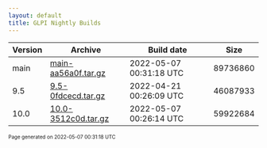 ```yaml
---
layout: default
title: GLPI Nightly Builds
---
```


Version|Archive|Build date|Size
---|---|---|---
main|[main-aa56a0f.tar.gz](main-aa56a0f.tar.gz)|2022-05-07 00:31:18 UTC|89736860
9.5|[9.5-0fdcecd.tar.gz](9.5-0fdcecd.tar.gz)|2022-04-21 00:26:09 UTC|46087933
10.0|[10.0-3512c0d.tar.gz](10.0-3512c0d.tar.gz)|2022-05-07 00:26:14 UTC|59922684

<font size="1">Page generated on 2022-05-07 00:31:18 UTC</font>
